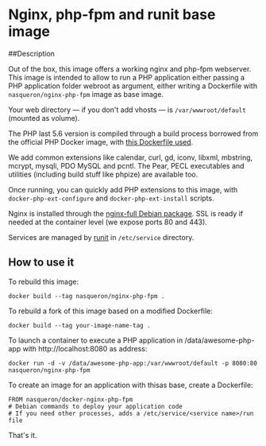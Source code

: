 # Nginx, php-fpm and runit base image

##Description

Out of the box, this image offers a working nginx and php-fpm webserver.
This image is intended to allow to run a PHP application either passing
a PHP application folder webroot as argument, either writing a Dockerfile
with `nasqueron/nginx-php-fpm` image as base image.

Your web directory — if you don't add vhosts — is
`/var/wwwroot/default` (mounted as volume).

The PHP last 5.6 version is compiled through a build process borrowed from
the official PHP Docker image, with [this Dockerfile used](https://github.com/docker-library/php/blob/08bf31dfd492f02a2696c9a30eb85326b1570abd/5.6/fpm/Dockerfile).

We add common extensions like calendar, curl, gd, iconv, libxml, mbstring,
mcrypt, mysqli, PDO MySQL and pcntl. The Pear, PECL executables and utilities
(including build stuff like phpize) are available too.

Once running, you can quickly add PHP extensions to this image,
with `docker-php-ext-configure` and `docker-php-ext-install` scripts.

Nginx is installed through the [nginx-full Debian package](https://wiki.debian.org/Nginx).
SSL is ready if needed at the container level (we expose ports 80 and 443).

Services are managed by [runit](http://smarden.org/runit/) in `/etc/service` directory.

## How to use it

To rebuild this image:

    docker build --tag nasqueron/nginx-php-fpm .

To rebuild a fork of this image based on a modified Dockerfile:

    docker build --tag your-image-name-tag .

To launch a container to execute a PHP application in /data/awesome-php-app
with http://localhost:8080 as address:

    docker run -d -v /data/awesome-php-app:/var/wwwroot/default -p 8080:80 nasqueron/nginx-php-fpm

To create an image for an application with thisas base, create a Dockerfile:

    FROM nasqueron/docker-nginx-php-fpm
    # Debian commands to deploy your application code
    # If you need other processes, adds a /etc/service/<service name>/run file

That's it.
